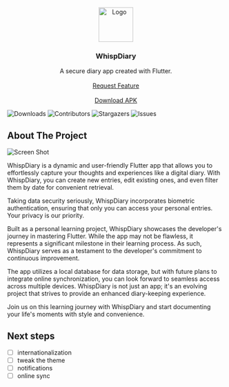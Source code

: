 <br/>
<p align="center">
  <a href="https://github.com/jhonny1994/WhispDiary">
    <img src="https://i.ibb.co/ZdnJ2nn/ic-launcher.png" alt="Logo" width="80" height="80">
  </a>

  <h3 align="center">WhispDiary</h3>

  <p align="center">
    A secure diary app created with Flutter.
    <br/>
    <br/>
    <a href="https://github.com/jhonny1994/WhispDiary/issues">Request Feature</a>
    <br/>
    <br/>
    <a href="https://drive.proton.me/urls/N2D12NBFQC#wPy1fAFfzrhA">Download APK</a>
  </p>
</p>

![Downloads](https://img.shields.io/github/downloads/jhonny1994/WhispDiary/total) ![Contributors](https://img.shields.io/github/contributors/jhonny1994/WhispDiary?color=dark-green) ![Stargazers](https://img.shields.io/github/stars/jhonny1994/WhispDiary?style=social) ![Issues](https://img.shields.io/github/issues/jhonny1994/WhispDiary)

## About The Project

![Screen Shot](https://i.ibb.co/Pt0wJL9/download.png)

WhispDiary is a dynamic and user-friendly Flutter app that allows you to effortlessly capture your thoughts and experiences like a digital diary. With WhispDiary, you can create new entries, edit existing ones, and even filter them by date for convenient retrieval.

Taking data security seriously, WhispDiary incorporates biometric authentication, ensuring that only you can access your personal entries. Your privacy is our priority.

Built as a personal learning project, WhispDiary showcases the developer's journey in mastering Flutter. While the app may not be flawless, it represents a significant milestone in their learning process. As such, WhispDiary serves as a testament to the developer's commitment to continuous improvement.

The app utilizes a local database for data storage, but with future plans to integrate online synchronization, you can look forward to seamless access across multiple devices. WhispDiary is not just an app; it's an evolving project that strives to provide an enhanced diary-keeping experience.

Join us on this learning journey with WhispDiary and start documenting your life's moments with style and convenience.

## Next steps

- [ ] internationalization
- [ ] tweak the theme
- [ ] notifications
- [ ] online sync
